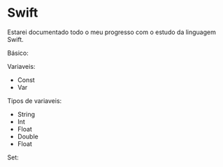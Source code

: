 # Swift

Estarei documentado todo o meu progresso  com o estudo da linguagem Swift.

Básico:

Variaveis:
  * Const
  * Var
  
Tipos de variaveis:
  * String
  * Int
  * Float
  * Double
  * Float

Set:

